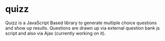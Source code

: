 quizz
=====

Quizz is a JavaScript Based library to generate multiple choice questions and show up results. Questions are drawn up via external question bank js script and also via Ajax (currently working on it).
